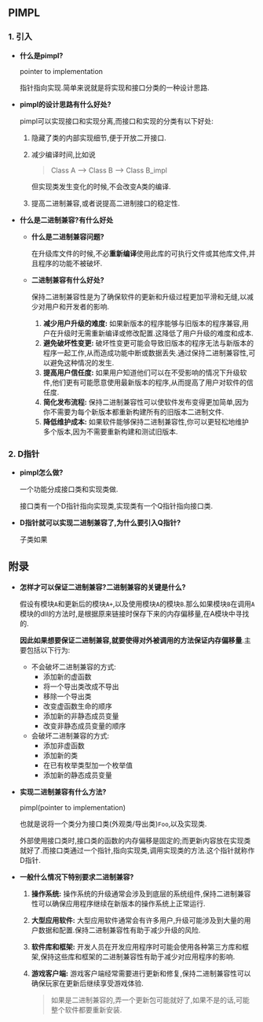 ## PIMPL

### 1. 引入

* **什么是pimpl?**

  pointer to implementation

  指针指向实现.简单来说就是将实现和接口分类的一种设计思路.

* **pimpl的设计思路有什么好处?**

  pimpl可以实现接口和实现分离,而接口和实现的分类有以下好处:

  1. 隐藏了类的内部实现细节,便于开放二开接口.

  2. 减少编译时间,比如说

     > Class A --> Class B --> Class B_impl

     但实现类发生变化的时候,不会改变A类的编译.

  3. 提高二进制兼容,或者说提高二进制接口的稳定性.

* **什么是二进制兼容?有什么好处**

  * **什么是二进制兼容问题?**

    在升级库文件的时候,不必**重新编译**使用此库的可执行文件或其他库文件,并且程序的功能不被破坏.

  * **二进制兼容有什么好处?**

    保持二进制兼容性是为了确保软件的更新和升级过程更加平滑和无缝,以减少对用户和开发者的影响.

    1. **减少用户升级的难度:** 如果新版本的程序能够与旧版本的程序兼容,用户在升级时无需重新编译或修改配置.这降低了用户升级的难度和成本.
    2. **避免破坏性变更:** 破坏性变更可能会导致旧版本的程序无法与新版本的程序一起工作,从而造成功能中断或数据丢失.通过保持二进制兼容性,可以避免这种情况的发生.
    3. **提高用户信任度:** 如果用户知道他们可以在不受影响的情况下升级软件,他们更有可能愿意使用最新版本的程序,从而提高了用户对软件的信任度.
    4. **简化发布流程:** 保持二进制兼容性可以使软件发布变得更加简单,因为你不需要为每个新版本都重新构建所有的旧版本二进制文件.
    5. **降低维护成本:** 如果软件能够保持二进制兼容性,你可以更轻松地维护多个版本,因为不需要重新构建和测试旧版本.


### 2. D指针

* **pimpl怎么做?**

  一个功能分成接口类和实现类做.

  接口类有一个D指针指向实现类,实现类有一个Q指针指向接口类.

* **D指针就可以实现二进制兼容了,为什么要引入Q指针?**

  子类如果

  



## 附录

* **怎样才可以保证二进制兼容?二进制兼容的关键是什么?**

  假设有模块`A`和更新后的模块`A+`,以及使用模块`A`的模块`B`.那么如果模块`B`在调用`A`模块的dll的方法时,是根据原来链接时保存下来的内存偏移量,在A模块中寻找的.

  **因此如果想要保证二进制兼容,就要使得对外被调用的方法保证内存偏移量**.主要包括以下行为:

  * 不会破坏二进制兼容的方式:
    * 添加新的虚函数
    * 将一个导出类改成不导出
    * 移除一个导出类
    * 改变虚函数生命的顺序
    * 添加新的非静态成员变量
    * 改变非静态成员变量的顺序
  * 会破坏二进制兼容的方式:
    * 添加非虚函数
    * 添加新的类
    * 在已有枚举类型加一个枚举值
    * 添加新的静态成员变量

* **实现二进制兼容有什么方法?**

  pimpl(pointer to implementation)

  也就是说将一个类分为接口类(外观类/导出类)`Foo`,以及实现类.

  外部使用接口类时,接口类的函数的内存偏移是固定的;而更新内容放在实现类就好了.而接口类通过一个指针,指向实现类,调用实现类的方法.这个指针就称作D指针.

* **一般什么情况下特别要求二进制兼容?**

  1. **操作系统:** 操作系统的升级通常会涉及到底层的系统组件,保持二进制兼容性可以确保应用程序继续在新版本的操作系统上正常运行.

  2. **大型应用软件:** 大型应用软件通常会有许多用户,升级可能涉及到大量的用户数据和配置.保持二进制兼容性有助于减少升级的风险.

  3. **软件库和框架:** 开发人员在开发应用程序时可能会使用各种第三方库和框架,保持这些库和框架的二进制兼容性有助于减少对应用程序的影响.

  4. **游戏客户端:** 游戏客户端经常需要进行更新和修复,保持二进制兼容性可以确保玩家在更新后继续享受游戏体验.

     >  如果是二进制兼容的,弄一个更新包可能就好了,如果不是的话,可能整个软件都要重新安装.